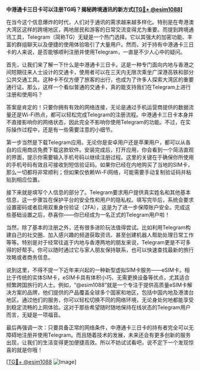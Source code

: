 **中港通卡三日卡可以注册TG吗？揭秘跨境通讯的新方式[[TG💪+ @esim1088](https://t.me/s/esim1088)]**

在当今这个信息爆炸的时代，人们对于通讯的需求越来越多样化。特别是在粤港澳大湾区这样的跨境地区，两地居民和游客的日常交流变得尤为重要。而提到跨境通讯工具，Telegram（简称TG）无疑是一个热门选择。它以其强大的加密功能、丰富的群组聊天以及便捷的使用体验吸引了大量用户。然而，对于持有中港通卡三日卡的人来说，是否能够顺利注册并使用Telegram，一直是不少人心中的疑问。

首先，让我们来了解一下什么是中港通卡三日卡。这是一种专门面向内地与香港之间短期往来人士设计的交通卡，使用者可以在三天内无限次乘坐广深港高铁和部分公共交通工具。这种卡不仅方便了旅客的出行，也成为了许多人探索大湾区的重要通行证。那么，这样一个看似普通的交通卡，真的能支持我们在Telegram上进行注册和使用吗？

答案是肯定的！只要你拥有有效的网络连接，无论是通过手机运营商提供的数据流量还是Wi-Fi热点，都可以轻松完成Telegram的注册流程。中港通卡三日卡本身并不直接影响你的网络状态，因此完全不影响你使用Telegram的功能。不过，在实际操作过程中，还是有一些需要注意的小细节。

第一步当然是下载Telegram应用。无论你是安卓用户还是苹果用户，都可以从各自的应用商店免费下载这款软件。安装完成后，打开应用，你会看到一个简洁直观的界面，提示你需要输入手机号码以继续注册过程。这里的关键在于确保你所使用的手机号码有效且可接收到短信验证码。如果你已经在内地购买了当地的SIM卡，那么一切都将非常顺利；但如果仅依赖Wi-Fi网络，可能需要手动复制验证码并粘贴到相应位置。

接下来就是填写个人信息的部分了。Telegram要求用户提供真实姓名和其他基本信息，这一步骤旨在保护平台的安全性和用户的隐私权。填写完毕后，系统会要求设置密码或者启用双重身份验证（2FA），这是为了进一步保障账户安全。完成这些基础设置之后，恭喜你——你已经成为一名正式的Telegram用户啦！

当然，除了基本的注册之外，还有很多进阶玩法值得尝试。比如利用Telegram构建自己的社交圈、加入感兴趣的频道获取资讯、甚至创建机器人帮助处理日常工作等等。特别是对于经常往返于内地与香港两地的朋友来说，Telegram更是不可多得的好帮手。你可以随时通过它与家人朋友保持联系，也可以快速查找最新的旅行攻略或者商务信息。

说到这里，不得不提一下近年来兴起的一种新型虚拟SIM卡服务——eSIM卡。相比于传统的实体SIM卡，eSIM卡具有体积小巧、无需更换设备等优点，尤其适合频繁跨国旅行的人士。例如，“@esim1088”就是一个专注于提供高质量eSIM卡解决方案的品牌，他们提供的产品覆盖全球多个国家和地区，包括中国内地及港澳台地区。通过他们的服务，你可以轻松切换不同的网络环境，无论身处何地都能享受到稳定流畅的上网体验。这对于那些希望随时随地保持在线状态的Telegram用户而言，无疑是一项福音。

最后再强调一次：只要具备正常的网络条件，中港通卡三日卡的持有者完全可以无障碍地注册并使用Telegram。而且随着技术的发展，未来还会有更多创新的服务出现，让我们的生活变得更加便捷高效。所以不妨试试看吧，说不定下一个发现惊喜的就是你哦！

[[TG💪+ @esim1088](https://t.me/s/esim1088) ![Image](https://i.postimg.cc/4NQfJmqS/Snipaste-2025-05-13-00-14-12.png)]